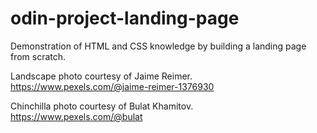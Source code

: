 # odin-project-landing-page
Demonstration of HTML and CSS knowledge by building a landing page from scratch.

Landscape photo courtesy of Jaime Reimer.
https://www.pexels.com/@jaime-reimer-1376930

Chinchilla photo courtesy of Bulat Khamitov.
https://www.pexels.com/@bulat